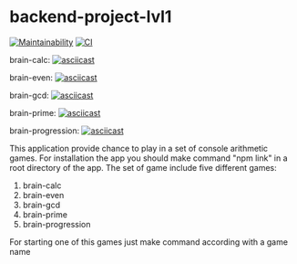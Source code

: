 # backend-project-lvl1
[![Maintainability](https://api.codeclimate.com/v1/badges/972ca6bed1b0389c1386/maintainability)](https://codeclimate.com/github/romanbeli/backend-project-lvl1/maintainability) [![CI](https://github.com/romanbeli/backend-project-lvl1/workflows/CI/badge.svg)](https://github.com/romanbeli/backend-project-lvl1/actions)

brain-calc:
[![asciicast](https://asciinema.org/a/WCEB6eAuNwb9ftoL9tOiAw7L4.svg)](https://asciinema.org/a/WCEB6eAuNwb9ftoL9tOiAw7L4)

brain-even:
[![asciicast](https://asciinema.org/a/kqDU0SWKCrV7ghSauNLBsFxJ9.svg)](https://asciinema.org/a/kqDU0SWKCrV7ghSauNLBsFxJ9)

brain-gcd:
[![asciicast](https://asciinema.org/a/LlGreYYf6ZkVZBxPMxAV3B2Wh.svg)](https://asciinema.org/a/LlGreYYf6ZkVZBxPMxAV3B2Wh)

brain-prime:
[![asciicast](https://asciinema.org/a/x2SwRJEqXulaBcHAfqwDJeaQy.svg)](https://asciinema.org/a/x2SwRJEqXulaBcHAfqwDJeaQy)

brain-progression:
[![asciicast](https://asciinema.org/a/rjFOA5i5dycJ4MvwZhe64y6kq.svg)](https://asciinema.org/a/rjFOA5i5dycJ4MvwZhe64y6kq)

This application provide chance to play in a set of console arithmetic games. For installation the app you should make command "npm link" in a root directory of the app.
The set of game include five different games:
1. brain-calc
2. brain-even
3. brain-gcd
4. brain-prime
5. brain-progression

For starting one of this games just make command according with a game name
